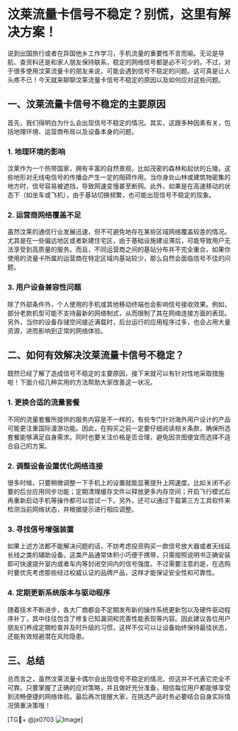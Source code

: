 # 汶莱流量卡信号不稳定？别慌，这里有解决方案！

说到出国旅行或者在异国他乡工作学习，手机流量的重要性不言而喻。无论是导航、查资料还是和家人朋友保持联系，稳定的网络信号都是必不可少的。不过，对于很多使用汶莱流量卡的朋友来说，可能会遇到信号不稳定的问题。这可真是让人头疼不已！今天就来聊聊汶莱流量卡信号不稳定的原因以及如何应对这些问题。

## 一、汶莱流量卡信号不稳定的主要原因

首先，我们得明白为什么会出现信号不稳定的情况。其实，这跟多种因素有关，包括地理环境、运营商布局以及设备本身的问题。

### 1. 地理环境的影响

汶莱作为一个热带国家，拥有丰富的自然景观，比如茂密的森林和起伏的丘陵。这些地形对无线电信号的传播会产生一定的阻碍作用。当你身处山林或建筑物密集的地方时，信号容易被遮挡，导致网速变慢甚至断网。此外，如果是在高速移动的状态下（如坐车或飞机），由于基站切换频繁，也可能出现信号不稳定的现象。

### 2. 运营商网络覆盖不足

虽然汶莱的通信行业发展迅速，但不可避免地存在某些区域网络覆盖较差的情况。尤其是在一些偏远地区或者新建住宅区，由于基础设施建设滞后，可能导致用户无法享受到高质量的服务。而且，不同运营商之间的基站分布并不完全重合，如果你使用的流量卡所属的运营商在特定区域内基站较少，那么自然会面临信号不佳的问题。

### 3. 用户设备兼容性问题

除了外部条件外，个人使用的手机或其他移动终端也会影响信号接收效果。例如，部分老款机型可能不支持最新的网络制式，从而限制了其在网络连接方面的表现。另外，当你的设备存储空间接近满载时，后台运行的应用程序过多，也会占用大量资源，进而影响到正常的网络体验。

## 二、如何有效解决汶莱流量卡信号不稳定？

既然已经了解了造成信号不稳定的主要原因，接下来就可以有针对性地采取措施啦！下面介绍几种实用的方法帮助大家改善这一状况。

### 1. 更换合适的流量套餐

不同的流量套餐所提供的服务内容是不一样的，有些专门针对海外用户设计的产品可能更注重国际漫游功能。因此，在购买之前一定要仔细阅读相关条款，确保所选套餐能够满足自身需求。同时也要关注价格是否合理，避免因贪图便宜而选择不适合自己的方案。

### 2. 调整设备设置优化网络连接

很多时候，只要稍微调整一下手机上的设置就能显著提升上网速度。比如关闭不必要的后台应用同步功能；定期清理缓存文件以释放更多内存空间；开启飞行模式后再重新启动手机等操作都可以尝试一下。另外，还可以通过下载第三方工具软件来检测当前网络状态，并根据提示进行相应调整。

### 3. 寻找信号增强装置

如果上述方法都不能解决问题的话，不妨考虑投资购买一款信号放大器或者天线延长线之类的辅助设备。这类产品通常体积小巧便于携带，只需按照说明书正确安装即可快速提升室内或者车内等封闭空间内的信号强度。不过需要注意的是，在选购时要优先考虑那些经过权威认证的品牌产品，这样才能保证安全性和可靠性。

### 4. 定期更新系统版本与驱动程序

随着技术不断进步，各大厂商都会不定期发布新的操作系统更新包以及硬件驱动程序补丁，其中往往包含了修复已知漏洞和完善性能表现等内容。因此建议各位用户朋友们养成定期检查并及时升级的习惯，这样不仅可以让设备始终保持最佳状态，还能有效规避潜在风险隐患。

## 三、总结

总而言之，虽然汶莱流量卡偶尔会出现信号不稳定的情况，但这并不代表它完全不可靠。只要掌握了正确的应对策略，并且做好充分准备，相信每位用户都能够享受到流畅便捷的网络体验。最后再次提醒大家，在挑选产品时务必要结合自身实际情况慎重决策哦！

[TG💪+ @jx0703 ![Image](https://github.com/user-attachments/assets/dbca1d08-cadb-493c-b0ec-ad6f7a83f270)]